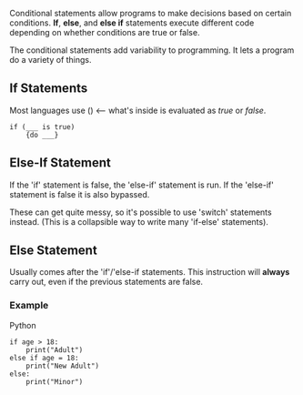 Conditional statements allow programs to make decisions based on certain conditions. **If**, **else**, and **else if** statements execute different code depending on whether conditions are true or false.

The conditional statements add variability to programming. It lets a program do a variety of things.

## If Statements

Most languages use () <-- what's inside is evaluated as *true* or *false*.

```
if (___ is true)
	{do ___}
```

## Else-If Statement

If the 'if' statement is false, the 'else-if' statement is run. If the 'else-if' statement is false it is also bypassed.

These can get quite messy, so it's possible to use 'switch' statements instead. (This is a collapsible way to write many 'if-else' statements).

## Else Statement

Usually comes after the 'if'/'else-if statements. This instruction will **always** carry out, even if the previous statements are false.

### Example 

Python
```
if age > 18:
    print("Adult")
else if age = 18:
	print("New Adult")
else:
    print("Minor")
```
